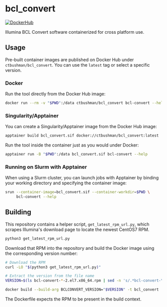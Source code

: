# bcl_convert
[![DockerHub](https://img.shields.io/docker/pulls/ctbushman/bcl_convert)](https://hub.docker.com/repository/docker/ctbushman/bcl_convert)

Illumina BCL Convert software containerized for cross platform use.

## Usage

Pre-built container images are published on Docker Hub under
`ctbushman/bcl_convert`. You can use the `latest` tag or select a specific
version.

### Docker

Run the tool directly from the Docker Hub image:

```bash
docker run --rm -v "$PWD":/data ctbushman/bcl_convert bcl-convert --help
```

### Singularity/Apptainer

You can create a Singularity/Apptainer image from the Docker Hub image:

```bash
apptainer build bcl_convert.sif docker://ctbushman/bcl_convert:latest
```

Run the tool inside the container just as you would under Docker:

```bash
apptainer run -B "$PWD":/data bcl_convert.sif bcl-convert --help
```

### Running on Slurm with Apptainer

When using a Slurm cluster, you can launch jobs with Apptainer by binding
your working directory and specifying the container image:

```bash
srun --container-image=bcl_convert.sif --container-workdir=$PWD \
     bcl-convert --help
```

## Building

This repository contains a helper script, `get_latest_rpm_url.py`, which
scrapes Illumina's download page to locate the newest CentOS7 RPM.

```bash
python3 get_latest_rpm_url.py
```

Download that RPM into the repository and build the Docker image using the
corresponding version number:

```bash
# Download the RPM
curl -LO "$(python3 get_latest_rpm_url.py)"

# Extract the version from the file name
VERSION=$(ls bcl-convert-*-2.el7.x86_64.rpm | sed -n 's/.*bcl-convert-\(.*\)-2.el7.x86_64.rpm/\1/p')

docker build --build-arg BCLCONVERT_VERSION="$VERSION" -t bcl_convert .
```

The Dockerfile expects the RPM to be present in the build context.
